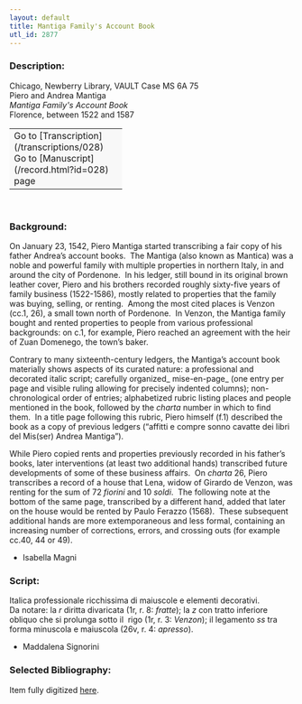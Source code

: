 ```yaml
---
layout: default
title: Mantiga Family's Account Book
utl_id: 2877
---
```


### Description:

Chicago, Newberry Library, VAULT Case MS 6A 75<br>
Piero and Andrea Mantiga<br>
_Mantiga Family's Account Book_<br>
Florence, between 1522 and 1587

<table border="0.5" cellpadding="1" cellspacing="1" style="width: 200px; background-color:#F8F8F8;"><tbody><tr><td>Go to [Transcription](/transcriptions/028)<br>
Go to [Manuscript](/record.html?id=028) page</td></tr></tbody></table> 

### Background:

On January 23, 1542, Piero Mantiga started transcribing a fair copy of his father Andrea’s account books.  The Mantiga (also known as Mantica) was a noble and powerful family with multiple properties in northern Italy, in and around the city of Pordenone.  In his ledger, still bound in its original brown leather cover, Piero and his brothers recorded roughly sixty-five years of family business (1522-1586), mostly related to properties that the family was buying, selling, or renting.  Among the most cited places is Venzon (cc.1, 26), a small town north of Pordenone.  In Venzon, the Mantiga family bought and rented properties to people from various professional backgrounds: on c.1, for example, Piero reached an agreement with the heir of Zuan Domenego, the town’s baker.

Contrary to many sixteenth-century ledgers, the Mantiga’s account book materially shows aspects of its curated nature: a professional and decorated italic script; carefully organized_ mise-en-page_ (one entry per page and visible ruling allowing for precisely indented columns); non-chronological order of entries; alphabetized rubric listing places and people mentioned in the book, followed by the _charta_ number in which to find them.  In a title page following this rubric, Piero himself (f.1) described the book as a copy of previous ledgers (“affitti e compre sonno cavatte dei libri del Mis(ser) Andrea Mantiga”).

While Piero copied rents and properties previously recorded in his father’s books, later interventions (at least two additional hands) transcribed future developments of some of these business affairs.  On _charta_ 26, Piero transcribes a record of a house that Lena, widow of Girardo de Venzon, was renting for the sum of 72 _fiorini_ and 10 _soldi_.  The following note at the bottom of the same page, transcribed by a different hand, added that later on the house would be rented by Paulo Ferazzo (1568).  These subsequent additional hands are more extemporaneous and less formal, containing an increasing number of corrections, errors, and crossing outs (for example cc.40, 44 or 49).

- Isabella Magni

### Script:

Italica professionale ricchissima di maiuscole e elementi decorativi.<br>
Da notare: la _r_ diritta divaricata (1r, r. 8: _fratte_); la _z_ con tratto inferiore obliquo che si prolunga sotto il  rigo (1r, r. 3: _Venzon_); il legamento _ss_ tra forma minuscola e maiuscola (26v, r. 4: _apresso_).<br>
- Maddalena Signorini

### Selected Bibliography:

Item fully digitized [here](http://collections.carli.illinois.edu/cdm/ref/collection/nby_dig/id/23029).<br>
